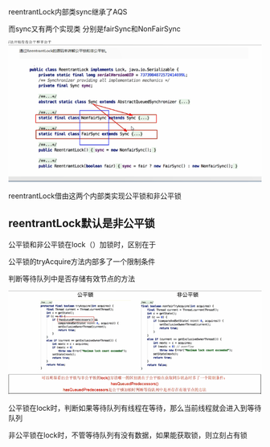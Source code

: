 reentrantLock内部类sync继承了AQS

而sync又有两个实现类 分别是fairSync和NonFairSync

![img_17.png](img_17.png)

reentrantLock借由这两个内部类实现公平锁和非公平锁

reentrantLock默认是非公平锁
---

公平锁和非公平锁在lock（）加锁时，区别在于

公平锁的tryAcquire方法内部多了一个限制条件

判断等待队列中是否存储有效节点的方法

![img_19.png](img_19.png)

公平锁在lock时，判断如果等待队列有线程在等待，那么当前线程就会进入到等待队列

非公平锁在lock时，不管等待队列有没有数据，如果能获取锁，则立刻占有锁